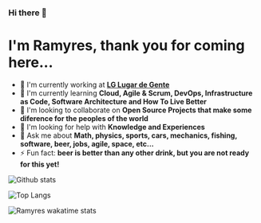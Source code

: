 ### Hi there 👋

# I'm Ramyres, thank you for coming here...

- 🔭 I'm currently working at [**LG Lugar de Gente**](https://www.lg.com.br/)
- 🌱 I'm currently learning **Cloud, Agile & Scrum, DevOps, Infrastructure as Code, Software Architecture and How To Live Better**
- 👯 I'm looking to collaborate on **Open Source Projects that make some diference for the peoples of the world**
- 🤔 I'm looking for help with **Knowledge and Experiences**
- 💬 Ask me about **Math, physics, sports, cars, mechanics, fishing, software, beer, jobs, agile, space, etc...**
- ⚡ Fun fact: **beer is better than any other drink, but you are not ready for this yet!** 

![Github stats](https://github-readme-stats.vercel.app/api?username=ramyres110&show_icons=true)

![Top Langs](https://github-readme-stats.vercel.app/api/top-langs/?username=ramyres110&layout=compact)

![Ramyres wakatime stats](https://github-readme-stats.vercel.app/api/wakatime?username=ramyres110w&layout=compact)
